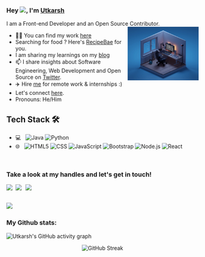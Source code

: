 ### Hey <img src="https://github.com/TheDudeThatCode/TheDudeThatCode/blob/master/Assets/Hi.gif" width="29px">, I'm [Utkarsh](https://site-gamma-ten.vercel.app/)
I am a Front-end Developer and an Open Source Contributor.
<img align="right" width="37%" src="main_masthead.webp">

- 👨‍💻 You can find my work [here](https://site-gamma-ten.vercel.app/)
- Searching for food ? Here's [RecipeBae](https://recipebae.vercel.app/) for you.
- I am sharing my learnings on my [blog](https://utkarshnagar.hashnode.dev/)
- 📫 I share insights about Software Engineering, Web Development and Open Source on [Twitter](https://twitter.com/utkarsh1010101).
- ✈️ Hire [me](mailto:utkarshnagarwork@gmail.com) for remote work & internships :)
- Let's connect [here](https://bio.link/utkarshn).
- Pronouns: He/Him
 ## Tech Stack 🛠 &nbsp;

- 💻 &nbsp;
  ![Java](https://img.shields.io/badge/-Java-333333?style=flat&logo=Java&logoColor=007396)
  ![Python](https://img.shields.io/badge/-Python-333333?style=flat&logo=python)
- 🌐 &nbsp;
  ![HTML5](https://img.shields.io/badge/-HTML5-333333?style=flat&logo=HTML5)
  ![CSS](https://img.shields.io/badge/-CSS-333333?style=flat&logo=CSS3&logoColor=1572B6)
  ![JavaScript](https://img.shields.io/badge/-JavaScript-333333?style=flat&logo=javascript)
  ![Bootstrap](https://img.shields.io/badge/-Bootstrap-333333?style=flat&logo=bootstrap&logoColor=563D7C)
  ![Node.js](https://img.shields.io/badge/-Node.js-333333?style=flat&logo=node.js)
  ![React](https://img.shields.io/badge/-React-333333?style=flat&logo=react)
<br>

### Take a look at my handles and let's get in touch!
<a href="https://www.linkedin.com/in/utkarsh-nagar-b15562118/">
  <img align="left" width="24px" src="https://cdn.jsdelivr.net/npm/simple-icons@v3/icons/linkedin.svg"  />
</a>
<a href="https://twitter.com/utkarsh1010101">
  <img align="left" width="26px" src="https://cdn.jsdelivr.net/npm/simple-icons@v3/icons/twitter.svg" />
</a>
<a href="mailto:utkarshnagarwork@gmail.com">
  <img align="left" width="26px" src="https://cdn.jsdelivr.net/npm/simple-icons@v3/icons/gmail.svg" />
</a>
<br>
<br>

<!-- ![](https://komarev.com/ghpvc/?username=Utkarshn10&color=79FFE1)       -->
<a href="https://twitter.com/intent/follow?screen_name=Utkarshn10" />[<img src ="https://img.shields.io/badge/Email-Here-%23E4405F.svg?&style=for-the-badge&logo=&logoColor=#6C63FF">](mailto:utkarshnagarwork@gmail.com)


### My Github stats:

![Utkarsh's GitHub activity graph](https://activity-graph.herokuapp.com/graph?username=Utkarshn10&theme=react-dark&hide_border=true&area=true)


<div align="center">
<!-- <a href="https://github.com/Utkarshn10">
 <img align="center" src="https://github-readme-stats.vercel.app/api?username=Utkarshn10&show_icons=true&theme=dark&line_height=27&title_color=2EDDD5&bg_color=000000&hide_border=1" alt="Utkarsh's github stats"/>
</a> -->


![GitHub Streak](https://github-readme-streak-stats.herokuapp.com?user=Utkarshn10&theme=great-gatsby&hide_border=true&sideNums=2EDDD5&background=000000&ring=1CC6DD&border=DD2727&currStreakNum=2ACBDD)
 
</div>


